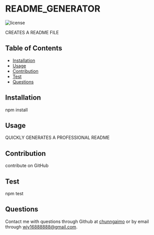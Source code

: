 # README_GENERATOR

![license](https://img.shields.io/badge/license-mit-orange.svg)

CREATES A README FILE

## Table of Contents

* [Installation](#installation)
* [Usage](#usage)
* [Contribution](#contribution)
* [Test](#test)
* [Questions](#questions)

## Installation

npm install

## Usage

QUICKLY GENERATES A PROFESSIONAL README

## Contribution

contribute on GitHub

## Test

npm test

## Questions

Contact me with questions 
through Github at [chunngaimo](https://github.com/chunngaimo/) or by email through wjy16888888@gmail.com.
